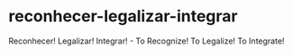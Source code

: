 # reconhecer-legalizar-integrar
Reconhecer! Legalizar! Integrar! - To Recognize! To Legalize! To Integrate!
